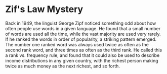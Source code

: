 # Zif's Law Mystery
Back in 1949, the linguist George Zipf noticed something odd about how often people use words in a given language. He found that a small number of words are used all the time, while the vast majority are used very rarely. If he ranked the words in order of popularity, a striking pattern emerged. The number one ranked word was always used twice as often as the second rank word, and three times as often as the third rank. He called this a rank vs. frequency rule, and found that it could also be used to describe income distributions in any given country, with the richest person making twice as much money as the next richest, and so forth.
